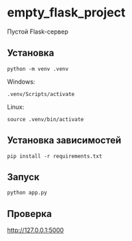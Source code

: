 # empty_flask_project
Пустой Flask-сервер

## Установка

```shell
python -m venv .venv
```

Windows:

```shell
.venv/Scripts/activate
```

Linux:

```shell
source .venv/bin/activate
```

## Установка зависимостей

```shell
pip install -r requirements.txt
```

## Запуск

```shell
python app.py
```

## Проверка

http://127.0.0.1:5000